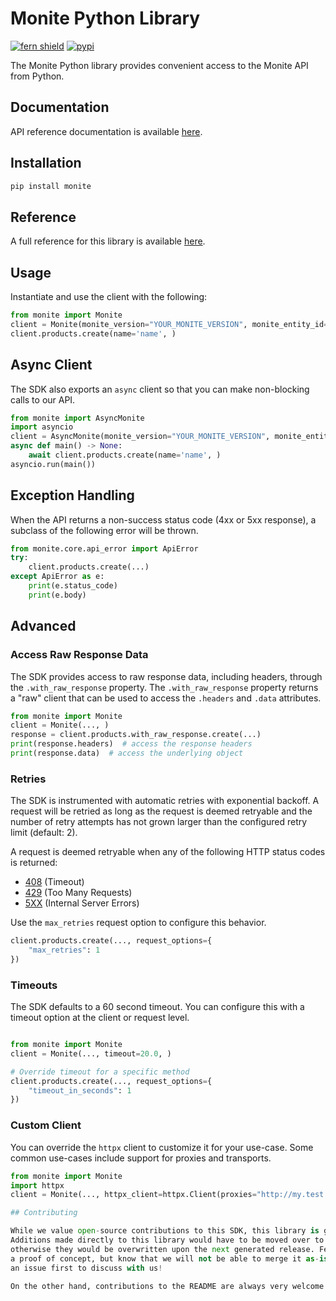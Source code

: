 # Monite Python Library

[![fern shield](https://img.shields.io/badge/%F0%9F%8C%BF-Built%20with%20Fern-brightgreen)](https://buildwithfern.com?utm_source=github&utm_medium=github&utm_campaign=readme&utm_source=https%3A%2F%2Fgithub.com%2Fteam-monite%2Fmonite-python-client)
[![pypi](https://img.shields.io/pypi/v/monite)](https://pypi.python.org/pypi/monite)

The Monite Python library provides convenient access to the Monite API from Python.

## Documentation

API reference documentation is available [here](https://docs.monite.com/api).

## Installation

```sh
pip install monite
```

## Reference

A full reference for this library is available [here](./reference.md).

## Usage

Instantiate and use the client with the following:

```python
from monite import Monite
client = Monite(monite_version="YOUR_MONITE_VERSION", monite_entity_id="YOUR_MONITE_ENTITY_ID", token="YOUR_TOKEN", )
client.products.create(name='name', )
```

## Async Client

The SDK also exports an `async` client so that you can make non-blocking calls to our API.

```python
from monite import AsyncMonite
import asyncio
client = AsyncMonite(monite_version="YOUR_MONITE_VERSION", monite_entity_id="YOUR_MONITE_ENTITY_ID", token="YOUR_TOKEN", )
async def main() -> None:
    await client.products.create(name='name', )
asyncio.run(main())
```

## Exception Handling

When the API returns a non-success status code (4xx or 5xx response), a subclass of the following error
will be thrown.

```python
from monite.core.api_error import ApiError
try:
    client.products.create(...)
except ApiError as e:
    print(e.status_code)
    print(e.body)
```

## Advanced

### Access Raw Response Data

The SDK provides access to raw response data, including headers, through the `.with_raw_response` property.
The `.with_raw_response` property returns a "raw" client that can be used to access the `.headers` and `.data` attributes.

```python
from monite import Monite
client = Monite(..., )
response = client.products.with_raw_response.create(...)
print(response.headers)  # access the response headers
print(response.data)  # access the underlying object
```

### Retries

The SDK is instrumented with automatic retries with exponential backoff. A request will be retried as long
as the request is deemed retryable and the number of retry attempts has not grown larger than the configured
retry limit (default: 2).

A request is deemed retryable when any of the following HTTP status codes is returned:

- [408](https://developer.mozilla.org/en-US/docs/Web/HTTP/Status/408) (Timeout)
- [429](https://developer.mozilla.org/en-US/docs/Web/HTTP/Status/429) (Too Many Requests)
- [5XX](https://developer.mozilla.org/en-US/docs/Web/HTTP/Status/500) (Internal Server Errors)

Use the `max_retries` request option to configure this behavior.

```python
client.products.create(..., request_options={
    "max_retries": 1
})
```

### Timeouts

The SDK defaults to a 60 second timeout. You can configure this with a timeout option at the client or request level.

```python

from monite import Monite
client = Monite(..., timeout=20.0, )

# Override timeout for a specific method
client.products.create(..., request_options={
    "timeout_in_seconds": 1
})
```

### Custom Client

You can override the `httpx` client to customize it for your use-case. Some common use-cases include support for proxies
and transports.

```python
from monite import Monite
import httpx
client = Monite(..., httpx_client=httpx.Client(proxies="http://my.test.proxy.example.com", transport=httpx.HTTPTransport(local_address="0.0.0.0"), ))```

## Contributing

While we value open-source contributions to this SDK, this library is generated programmatically.
Additions made directly to this library would have to be moved over to our generation code,
otherwise they would be overwritten upon the next generated release. Feel free to open a PR as
a proof of concept, but know that we will not be able to merge it as-is. We suggest opening
an issue first to discuss with us!

On the other hand, contributions to the README are always very welcome!
